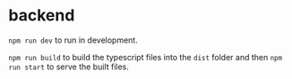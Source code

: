 # backend

`npm run dev` to run in development.

`npm run build` to build the typescript files into the `dist` folder and then `npm run start` to serve the built files.

